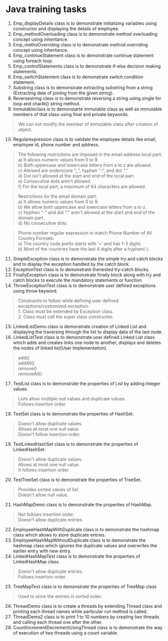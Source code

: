 # Java training tasks 
1. Emp_displayDetails class is to demonstrate initializing variables using constructor and displaying the details of employee.
2. Emp_methodOverloading class is to demonstrate method overloading concept using inheritance.
3. Emp_methoOverriding class is to demonstrate method overriding concept using inheritance.
4. Emp_continueStatement class is to demonstrate continue statement using foreach loop.
5. Emp_controlStatements class is to demonstrate if-else decision making statements.
6. Emp_switchStatement class is to demonstrate switch condition statement.
7. Substring class is to demonstrate extracting substring from a string (Extracting date of joining from the given string).
8. Reversestring class is to demonstrate reversing a string using single for loop and charAt() string method.
9. Immutableclass is to demonstarte immutable class as well as immutable members of that class using final and private keywords.
  > We can not modify the member of immutable class after creation of object.
10. Regularexpression class is to validate the employee details like email, employee id, phone number and address.
  > The following restrictions are imposed in the email address local part: </br>
     a) It allows numeric values from 0 to 9.</br>
     b) Both uppercase and lowercase letters from a to z are allowed.</br>
     c) Allowed are underscore “_”, hyphen “-“, and dot “.”</br>
     d) Dot isn't allowed at the start and end of the local part.</br>
     e) Consecutive dots aren't allowed.</br>
     f) For the local part, a maximum of 64 characters are allowed.</br>
  
  > Restrictions for the email domain part:</br>
     a) It allows numeric values from 0 to 9.</br>
     b) We allow both uppercase and lowercase letters from a to z.</br>
     c) Hyphen “-” and dot “.” aren't allowed at the start and end of the domain part.</br>
     d) No consecutive dots.</br>
  
  > Phone number regular expression to match Phone Number of All Country Formats:</br>
     a) The country code prefix starts with ‘+’ and has 1-3 digits.</br>
     b) Most of the countries have the last 4 digits after a hyphen(-).</br>
 11. SimpleException class is to demonstrate the simple try and catch blocks and to display the exception handled by the catch block.
 12. ExceptionTest class is to demonstrate thenested try-catch blocks.
 13. FinallyException class is to demonstrate finally block along with try and catch blocks to execute the mandatory statements or function.
 14. ThrowExceptionTest class is to demonstrate user defined exceptions using throw keyword.</br>
   > Constraints to follow while defining user defined exceptions/customized exception:</br>
     1. Class must be extended by Exception class. </br>
     2. Class must call the super class constructor.</br>
 15. LinkedListDemo class is demonstrate creation of Linked List and displaying the traversing through the list to display data of the last node.
 16. LinkedListTest class is to demonstrate user defined Linked List class which adds and creates links one node to another, displays and deletes the nodes      of linked list(User Implementation).
   > add()<br>
   > addAll()<br>
   > remove()<br>
   > removeAll()<br>
 17. TestList class is to demonstrate the properties of List by adding Integer values.
   > Lists allow multiple null values and duplicate values.<br>
   > Follows insertion order.<br>
 18. TestSet class is to demonstrate the properties of HashSet.
   > Doesn't allow duplicate values.<br>
   > Allows at most one null value.<br>
   > Doesn't follow insertion order.<br>
 19. TestLinkedHashSet class is to demonstrate the properties of LinkedHashSet.
   > Doesn't allow duplicate values.<br>
   > Allows at most one null value.<br>
   > It follows insertion order.<br>
 20. TestTreeSet class is to demonstrate the properties of TreeSet.
   > Provides sorted values of list.<br>
   > Doesn't allow null value.<br> 
 21. HashMapDemo class is to demonstrate the properties of HashMap.
   > Not follows insertion order.<br>
   > Doesn't allow duplicate entries.<br>
 22. EmployeeHashMapWithDuplicate class is to demonstrate the hashmap class which allows to store duplicate entries.
 23. EmployeeHashMapWithoutDuplicate class is to demonstrate the hashmap class which ignores the duplicate values and overwrites the earlier entry with new      entry.
 24. LinkedHashMapTest class is to demonstrate the properties of LinkedHashMap class.
   > Doesn't allow duplicate entries.<br>
   > Follows insertion order.<br>
 25. TreeMapTest class is to demonstrate the properties of TreeMap class
   > Used to store the entries in sorted order.<br>
 26. ThreadDemo class is to create a threads by extending Thread class and printing each thread names while particular run method is called.
 27. ThreadDemo2 class is to print 1 to 10 numbers by creating two threads and calling each thread one after the other.
 28. CountIncrementDecrementUsingThread class is to demonstrate the way of execution of two threads using a count variable. 
   


